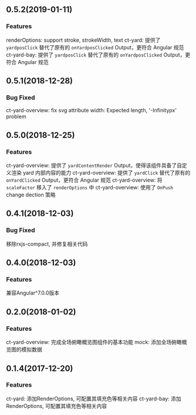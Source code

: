 ## 0.5.2(2019-01-11)

### Features

renderOptions:  support stroke, strokeWidth, text
ct-yard: 提供了 `yardposClick` 替代了原有的 `onYardposClicked` Output，更符合 Angular 规范
ct-yard-bay: 提供了 `yardposClick` 替代了原有的 `onYardposClicked` Output，更符合 Angular 规范

## 0.5.1(2018-12-28)

### Bug Fixed

ct-yard-overview:  fix svg attribute width: Expected length, '-Infinitypx' problem

## 0.5.0(2018-12-25)

### Features

ct-yard-overview: 提供了 `yardContentRender` Output，使得该组件具备了自定义渲染 yard 内部内容的能力
ct-yard-overview: 提供了 `yardClick` 替代了原有的 `onYardClicked` Output，更符合 Angular 规范
ct-yard-overview: 将 `scaleFactor` 移入了 `renderOptions` 中
ct-yard-overview: 使用了 `OnPush` change dection 策略

## 0.4.1(2018-12-03)

### Bug Fixed

移除rxjs-compact, 并修复相关代码

## 0.4.0(2018-12-03)

### Features

兼容Angular^7.0.0版本

## 0.2.0(2018-01-02)

### Features

ct-yard-overview: 完成全场俯瞰概览图组件的基本功能
mock: 添加全场俯瞰概览图的模拟数据


## 0.1.4(2017-12-20)

### Features

ct-yard: 添加RenderOptions, 可配置其填充色等相关内容
ct-yard-bay: 添加RenderOptions, 可配置其填充色等相关内容
